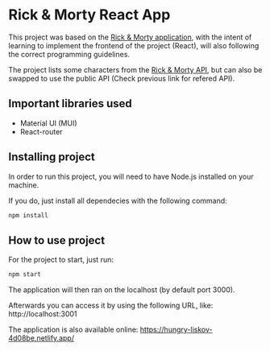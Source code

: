 # **Rick & Morty React App**

This project was based on the [Rick & Morty application](https://rickandmortyapi.com/), with the intent of learning to implement the frontend of the project (React), will also following the correct programming guidelines.

The project lists some characters from the [Rick & Morty API](https://github.com/macmartinsRR/RickMortyAPI), but can also be swapped to use the public API (Check previous link for refered API).

## Important libraries used

- Material UI (MUI)
- React-router

## **Installing project**

In order to run this project, you will need to have Node.js installed on your machine.

If you do, just install all dependecies with the following command:

```sh
npm install
```

## **How to use project**

For the project to start, just run:

```sh
npm start
```

The application will then ran on the localhost (by default port 3000).

Afterwards you can access it by using the following URL, like:
http://localhost:3001

The application is also available online: https://hungry-liskov-4d08be.netlify.app/
